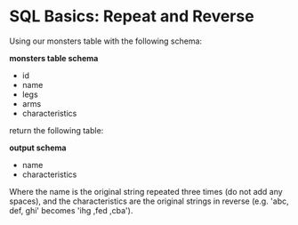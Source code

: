 # SQL Basics: Repeat and Reverse

Using our monsters table with the following schema:

**monsters table schema**

* id
* name
* legs
* arms
* characteristics

return the following table:

**output schema**

* name
* characteristics

Where the name is the original string repeated three times (do not add any spaces), and the characteristics are the original strings in reverse (e.g. 'abc, def, ghi' becomes 'ihg ,fed ,cba').

